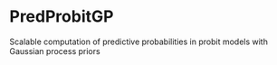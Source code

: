 # PredProbitGP
Scalable computation of predictive probabilities in probit models with Gaussian process priors
